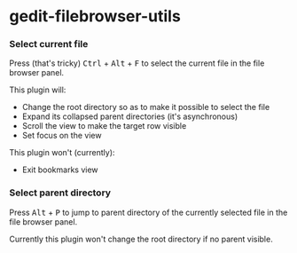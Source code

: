 # gedit-filebrowser-utils

### Select current file
Press (that's tricky) <kbd>Ctrl</kbd> + <kbd>Alt</kbd> + <kbd>F</kbd> to select the current file in the file browser panel.

This plugin will:
* Change the root directory so as to make it possible to select the file
* Expand its collapsed parent directories (it's asynchronous)
* Scroll the view to make the target row visible
* Set focus on the view

This plugin won't (currently):
* Exit bookmarks view

### Select parent directory
Press <kbd>Alt</kbd> + <kbd>P</kbd> to jump to parent directory of the currently selected file in the file browser panel.

Currently this plugin won't change the root directory if no parent visible.

